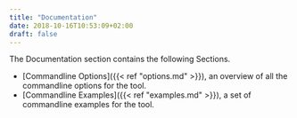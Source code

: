 ```yaml
---
title: "Documentation"
date: 2018-10-16T10:53:09+02:00
draft: false
---
```

The Documentation section contains the following Sections.

* [Commandline Options]({{< ref "options.md" >}}), an overview of all the commandline options for the tool.
* [Commandline Examples]({{< ref "examples.md" >}}), a set of commandline examples for the tool.